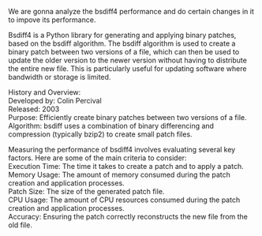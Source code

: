 We are gonna analyze the bsdiff4 performance and do certain changes in it to impove its performance.


Bsdiff4 is a Python library for generating and applying binary patches, based on the bsdiff algorithm. The bsdiff algorithm is used to create a binary patch between two versions of a file, which can then be used to update the older version to the newer version without having to distribute the entire new file. This is particularly useful for updating software where bandwidth or storage is limited.

History and Overview:  
Developed by: Colin Percival  
Released: 2003  
Purpose: Efficiently create binary patches between two versions of a file.  
Algorithm: bsdiff uses a combination of binary differencing and compression (typically bzip2) to create small patch files.  

Measuring the performance of bsdiff4 involves evaluating several key factors. Here are some of the main criteria to consider:  
Execution Time: The time it takes to create a patch and to apply a patch.   
Memory Usage: The amount of memory consumed during the patch creation and application processes.  
Patch Size: The size of the generated patch file.  
CPU Usage: The amount of CPU resources consumed during the patch creation and application processes.  
Accuracy: Ensuring the patch correctly reconstructs the new file from the old file.  

